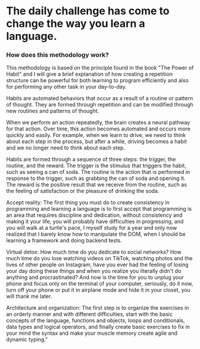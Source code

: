 # The daily challenge has come to change the way you learn a language.


### How does this methodology work?

This methodology is based on the principle found in the book "The Power of Habit" and I will give a brief explanation of how creating a repetition structure can be powerful for both learning to program efficiently and also for performing any other task in your day-to-day.

Habits are automated behaviors that occur as a result of a routine or pattern of thought. They are formed through repetition and can be modified through new routines and patterns of thought.

When we perform an action repeatedly, the brain creates a neural pathway for that action. Over time, this action becomes automated and occurs more quickly and easily. For example, when we learn to drive, we need to think about each step in the process, but after a while, driving becomes a habit and we no longer need to think about each step.

Habits are formed through a sequence of three steps: the trigger, the routine, and the reward. The trigger is the stimulus that triggers the habit, such as seeing a can of soda. The routine is the action that is performed in response to the trigger, such as grabbing the can of soda and opening it. The reward is the positive result that we receive from the routine, such as the feeling of satisfaction or the pleasure of drinking the soda.

Accept reality:
The first thing you must do to create consistency in programming and learning a language is to first accept that programming is an area that requires discipline and dedication, without consistency and making it your life, you will probably have difficulties in progressing, and you will walk at a turtle's pace, I myself study for a year and only now realized that I barely know how to manipulate the DOM, when I should be learning a framework and doing backend tests.

Virtual detox:
How much time do you dedicate to social networks? How much time do you lose watching videos on TikTok, watching photos and the lives of other people on Instagram, have you ever had the feeling of losing your day doing these things and when you realize you literally didn't do anything and procrastinated? And now is the time for you to unplug your phone and focus only on the terminal of your computer, seriously, do it now, turn off your phone or put it in airplane mode and hide it in your closet, you will thank me later.

Architecture and organization:
The first step is to organize the exercises in an orderly manner and with different difficulties, start with the basic concepts of the language, functions and objects, loops and conditionals, data types and logical operators, and finally create basic exercises to fix in your mind the syntax and make your muscle memory create agile and dynamic typing."
